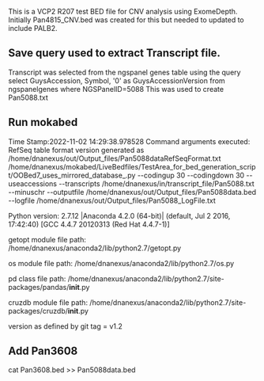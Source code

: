 This is a VCP2 R207 test BED file for CNV analysis using ExomeDepth.
Initially Pan4815_CNV.bed was created for this but needed to updated to include PALB2.

## Save query used to extract Transcript file.
Transcript was selected from the ngspanel genes table using the query select GuysAccession, Symbol, '0' as GuysAccessionVersion from ngspanelgenes where NGSPanelID=5088 This was used to create Pan5088.txt

## Run mokabed
Time Stamp:2022-11-02 14:29:38.978528
Command arguments executed:
RefSeq table format version generated as /home/dnanexus/out/Output_files/Pan5088dataRefSeqFormat.txt
/home/dnanexus/mokabed/LiveBedfiles/TestArea_for_bed_generation_script/OOBed7_uses_mirrored_database_.py --codingup 30 --codingdown 30 --useaccessions --transcripts /home/dnanexus/in/transcript_file/Pan5088.txt --minuschr --outputfile /home/dnanexus/out/Output_files/Pan5088data.bed --logfile /home/dnanexus/out/Output_files/Pan5088_LogFile.txt 

 Python version: 2.7.12 |Anaconda 4.2.0 (64-bit)| (default, Jul  2 2016, 17:42:40) 
[GCC 4.4.7 20120313 (Red Hat 4.4.7-1)]

 getopt module file path: /home/dnanexus/anaconda2/lib/python2.7/getopt.py

 os module file path: /home/dnanexus/anaconda2/lib/python2.7/os.py

 pd class file path: /home/dnanexus/anaconda2/lib/python2.7/site-packages/pandas/__init__.py

 cruzdb module file path: /home/dnanexus/anaconda2/lib/python2.7/site-packages/cruzdb/__init__.py

version as defined by git tag = v1.2

## Add Pan3608
cat Pan3608.bed >> Pan5088data.bed